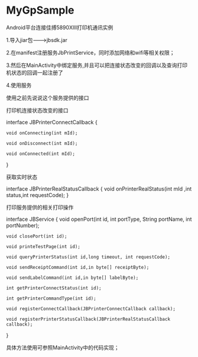 # MyGpSample
Android平台连接佳搏5890XIII打印机通讯实例

1.导入jiar包--->jbsdk.jar

2.在manifest注册服务JbPrintService，同时添加网络和wifi等相关权限；

3.然后在MainActivity中绑定服务,并且可以把连接状态改变的回调以及查询打印机状态的回调一起注册了

4.使用服务

使用之前先说说这个服务提供的接口

打印机连接状态改变的接口

interface JBPrinterConnectCallback {

    void onConnecting(int mId);

    void onDisconnect(int mId);

    void onConnected(int mId);
}

获取实时状态

interface JBPrinterRealStatusCallback {
    void onPrinterRealStatus(int mId ,int status,int requestCode);
}

打印服务提供的相关打印操作

interface JBService {
    void openPort(int id, int portType, String portName, int portNumber);
    
    void closePort(int id);
    
    void printeTestPage(int id);
    
    void queryPrinterStatus(int id,long timeout, int requestCode);
    
    void sendReceiptCommand(int id,in byte[] receiptByte);
    
    void sendLabelCommand(int id,in byte[] labelByte);
    
    int getPrinterConnectStatus(int id);
    
    int getPrinterCommandType(int id);
    
    void registerConnectCallback(JBPrinterConnectCallback callback);
    
    void registerPrinterStatusCallback(JBPrinterRealStatusCallback callback);
    
}


具体方法使用可参照MainActivity中的代码实现；

